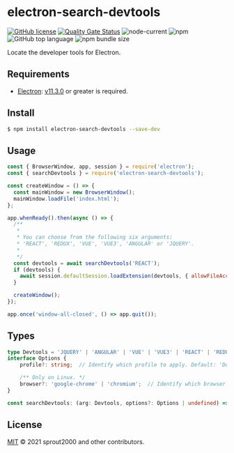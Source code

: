 # electron-search-devtools

[![GitHub license](https://img.shields.io/github/license/sprout2000/electron-search-devtools)](https://github.com/sprout2000/electron-search-devtools/blob/master/LICENSE.md)
[![Quality Gate Status](https://sonarcloud.io/api/project_badges/measure?project=sprout2000_electron-search-devtools&metric=alert_status)](https://sonarcloud.io/dashboard?id=sprout2000_electron-search-devtools)
![node-current](https://img.shields.io/node/v/electron-search-devtools)
![npm](https://img.shields.io/npm/dt/electron-search-devtools)
![GitHub top language](https://img.shields.io/github/languages/top/sprout2000/electron-search-devtools)
![npm bundle size](https://img.shields.io/bundlephobia/minzip/electron-search-devtools)

Locate the developer tools for Electron.

## Requirements

- [Electron](https://www.electronjs.org/): [v11.3.0](https://www.electronjs.org/releases/stable?version=11&page=3#11.3.0) or greater is required.

## Install

```sh
$ npm install electron-search-devtools --save-dev
```

## Usage

```javascript
const { BrowserWindow, app, session } = require('electron');
const { searchDevtools } = require('electron-search-devtools');

const createWindow = () => {
  const mainWindow = new BrowserWindow();
  mainWindow.loadFile('index.html');
};

app.whenReady().then(async () => {
  /**
   *
   * You can choose from the following six arguments:
   * 'REACT', 'REDUX', 'VUE', 'VUE3', 'ANGULAR' or 'JQUERY'.
   *
   */
  const devtools = await searchDevtools('REACT');
  if (devtools) {
    await session.defaultSession.loadExtension(devtools, { allowFileAccess: true });
  }

  createWindow();
});

app.once('window-all-closed', () => app.quit());
```

## Types

```typescript
type Devtools = 'JQUERY' | 'ANGULAR' | 'VUE' | 'VUE3' | 'REACT' | 'REDUX';
interface Options {
    profile?: string;  // Identify which profile to apply. Default: 'Default'

    /** Only on Linux. */
    browser?: 'google-chrome' | 'chromium';  // Identify which browser to use. Default: 'google-chrome'
}

const searchDevtools: (arg: Devtools, options?: Options | undefined) => Promise<string | void>;
```

## License

[MIT](https://github.com/sprout2000/electron-search-devtools/blob/master/LICENSE.md) © 2021 sprout2000 and other contributors.

